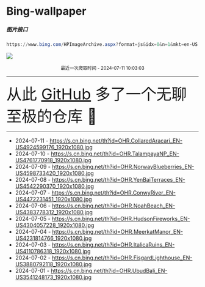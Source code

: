 # Bing-wallpaper

##### 图片接口

```powershell
https://www.bing.com/HPImageArchive.aspx?format=js&idx=0&n=1&mkt=en-US
```

 ![](https://s.cn.bing.net/th?id=OHR.CollaredAracari_EN-US4924599176_1920x1080.jpg)

<p align='center' >
    <small>
        最近一次爬取时间 - 2024-07-11 10:03:03
    </small>
    <br>
    <hr>
    <font size=7>
        <small>
           从此 <a href='https://github.com/'>GitHub</a> 多了一个无聊至极的仓库  🍳
        </small>
    </font>
    <hr>
</p>


- 2024-07-11 - https://s.cn.bing.net/th?id=OHR.CollaredAracari_EN-US4924599176_1920x1080.jpg 
- 2024-07-10 - https://s.cn.bing.net/th?id=OHR.TalampayaNP_EN-US4761770918_1920x1080.jpg 
- 2024-07-09 - https://s.cn.bing.net/th?id=OHR.NorwayBlueberries_EN-US4598733420_1920x1080.jpg 
- 2024-07-08 - https://s.cn.bing.net/th?id=OHR.YenBaiTerraces_EN-US4542290370_1920x1080.jpg 
- 2024-07-07 - https://s.cn.bing.net/th?id=OHR.ConwyRiver_EN-US4472231451_1920x1080.jpg 
- 2024-07-06 - https://s.cn.bing.net/th?id=OHR.NoahBeach_EN-US4383778312_1920x1080.jpg 
- 2024-07-05 - https://s.cn.bing.net/th?id=OHR.HudsonFireworks_EN-US4304057228_1920x1080.jpg 
- 2024-07-04 - https://s.cn.bing.net/th?id=OHR.MeerkatManor_EN-US4231814766_1920x1080.jpg 
- 2024-07-03 - https://s.cn.bing.net/th?id=OHR.ItalicaRuins_EN-US4110786318_1920x1080.jpg 
- 2024-07-02 - https://s.cn.bing.net/th?id=OHR.FisgardLighthouse_EN-US3880792118_1920x1080.jpg 
- 2024-07-01 - https://s.cn.bing.net/th?id=OHR.UbudBali_EN-US3541248173_1920x1080.jpg 
